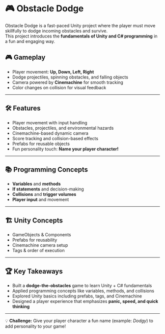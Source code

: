 # 🎮 Obstacle Dodge

Obstacle Dodge is a fast-paced Unity project where the player must move skillfully to dodge incoming obstacles and survive.  
This project introduces the **fundamentals of Unity and C# programming** in a fun and engaging way.  

## 🎮 Gameplay
- Player movement: **Up, Down, Left, Right**  
- Dodge projectiles, spinning obstacles, and falling objects  
- Camera powered by **Cinemachine** for smooth tracking  
- Color changes on collision for visual feedback  

---

## 🛠 Features
- Player movement with input handling  
- Obstacles, projectiles, and environmental hazards  
- Cinemachine-based dynamic camera  
- Score tracking and collision-based effects  
- Prefabs for reusable objects  
- Fun personality touch: **Name your player character!**  

---

## 📚 Programming Concepts
- **Variables** and **methods**  
- **If statements** and decision-making  
- **Collisions** and **trigger volumes**  
- **Player input** and movement  

---

## 🏗 Unity Concepts
- GameObjects & Components  
- Prefabs for reusability  
- Cinemachine camera setup  
- Tags & order of execution  

---

## 🏆 Key Takeaways
- Built a **dodge-the-obstacles** game to learn Unity + C# fundamentals  
- Applied programming concepts like variables, methods, and collisions  
- Explored Unity basics including prefabs, tags, and Cinemachine  
- Designed a player experience that emphasizes **panic, speed, and quick thinking**  

---

💡 **Challenge:** Give your player character a fun name (example: *Dodgy*) to add personality to your game!
